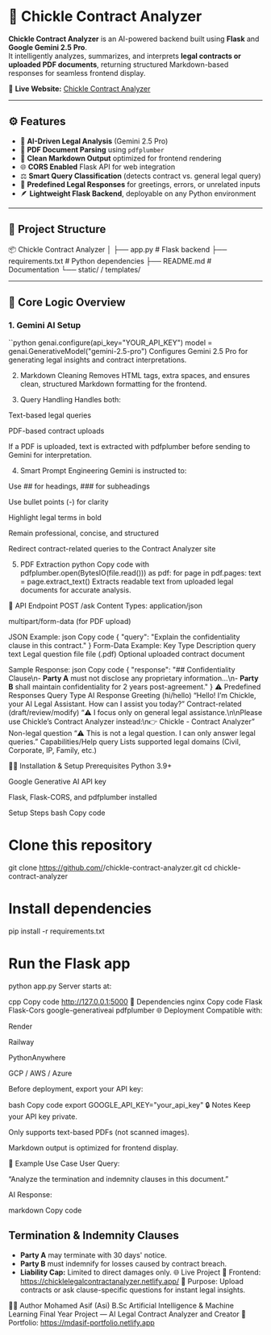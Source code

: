 # 🧾 Chickle Contract Analyzer

**Chickle Contract Analyzer** is an AI-powered backend built using **Flask** and **Google Gemini 2.5 Pro**.  
It intelligently analyzes, summarizes, and interprets **legal contracts or uploaded PDF documents**, returning structured Markdown-based responses for seamless frontend display.

🔗 **Live Website:** [Chickle Contract Analyzer](https://chicklelegalcontractanalyzer.netlify.app/)

---

## ⚙️ Features

- 🧠 **AI-Driven Legal Analysis** (Gemini 2.5 Pro)
- 📄 **PDF Document Parsing** using `pdfplumber`
- 🧹 **Clean Markdown Output** optimized for frontend rendering
- 🌐 **CORS Enabled** Flask API for web integration
- ⚖️ **Smart Query Classification** (detects contract vs. general legal query)
- 💬 **Predefined Legal Responses** for greetings, errors, or unrelated inputs
- 🪶 **Lightweight Flask Backend**, deployable on any Python environment

---

## 🧩 Project Structure

📦 Chickle Contract Analyzer
│
├── app.py # Flask backend
├── requirements.txt # Python dependencies
├── README.md # Documentation
└── static/ / templates/ 


---

## 🧠 Core Logic Overview

### 1. Gemini AI Setup
``python
genai.configure(api_key="YOUR_API_KEY")
model = genai.GenerativeModel("gemini-2.5-pro")
Configures Gemini 2.5 Pro for generating legal insights and contract interpretations.

2. Markdown Cleaning
Removes HTML tags, extra spaces, and ensures clean, structured Markdown formatting for the frontend.

3. Query Handling
Handles both:

Text-based legal queries

PDF-based contract uploads

If a PDF is uploaded, text is extracted with pdfplumber before sending to Gemini for interpretation.

4. Smart Prompt Engineering
Gemini is instructed to:

Use ## for headings, ### for subheadings

Use bullet points (-) for clarity

Highlight legal terms in bold

Remain professional, concise, and structured

Redirect contract-related queries to the Contract Analyzer site

5. PDF Extraction
python
Copy code
with pdfplumber.open(BytesIO(file.read())) as pdf:
    for page in pdf.pages:
        text = page.extract_text()
Extracts readable text from uploaded legal documents for accurate analysis.

🧰 API Endpoint
POST /ask
Content Types:
application/json

multipart/form-data (for PDF upload)

JSON Example:
json
Copy code
{
  "query": "Explain the confidentiality clause in this contract."
}
Form-Data Example:
Key	Type	Description
query	text	Legal question
file	file (.pdf)	Optional uploaded contract document

Sample Response:
json
Copy code
{
  "response": "## Confidentiality Clause\n- **Party A** must not disclose any proprietary information...\n- **Party B** shall maintain confidentiality for 2 years post-agreement."
}
⚠️ Predefined Responses
Query Type	AI Response
Greeting (hi/hello)	“Hello! I’m Chickle, your AI Legal Assistant. How can I assist you today?”
Contract-related (draft/review/modify)	“⚠️ I focus only on general legal assistance.\n\nPlease use Chickle’s Contract Analyzer instead:\n👉 Chickle - Contract Analyzer”
Non-legal question	“⚠️ This is not a legal question. I can only answer legal queries.”
Capabilities/Help query	Lists supported legal domains (Civil, Corporate, IP, Family, etc.)

🧑‍💻 Installation & Setup
Prerequisites
Python 3.9+

Google Generative AI API key

Flask, Flask-CORS, and pdfplumber installed

Setup Steps
bash
Copy code
# Clone this repository
git clone https://github.com/<your-repo>/chickle-contract-analyzer.git
cd chickle-contract-analyzer

# Install dependencies
pip install -r requirements.txt

# Run the Flask app
python app.py
Server starts at:

cpp
Copy code
http://127.0.0.1:5000
🧩 Dependencies
nginx
Copy code
Flask
Flask-Cors
google-generativeai
pdfplumber
🌐 Deployment
Compatible with:

Render

Railway

PythonAnywhere

GCP / AWS / Azure

Before deployment, export your API key:

bash
Copy code
export GOOGLE_API_KEY="your_api_key"
🔒 Notes
Keep your API key private.

Only supports text-based PDFs (not scanned images).

Markdown output is optimized for frontend display.

🧾 Example Use Case
User Query:

“Analyze the termination and indemnity clauses in this document.”

AI Response:

markdown
Copy code
## Termination & Indemnity Clauses
- **Party A** may terminate with 30 days' notice.  
- **Party B** must indemnify for losses caused by contract breach.  
- **Liability Cap:** Limited to direct damages only.
🌐 Live Project
🚀 Frontend: https://chicklelegalcontractanalyzer.netlify.app/
💬 Purpose: Upload contracts or ask clause-specific questions for instant legal insights.

🧑‍⚖️ Author
Mohamed Asif (Asi)
B.Sc Artificial Intelligence & Machine Learning
Final Year Project — AI Legal Contract Analyzer and Creator
📁 Portfolio: https://mdasif-portfolio.netlify.app



